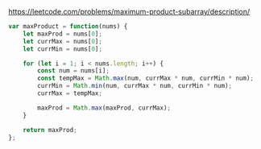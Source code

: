 https://leetcode.com/problems/maximum-product-subarray/description/

```js
var maxProduct = function(nums) {
    let maxProd = nums[0];
    let currMax = nums[0];
    let currMin = nums[0];

    for (let i = 1; i < nums.length; i++) {
        const num = nums[i];
        const tempMax = Math.max(num, currMax * num, currMin * num);
        currMin = Math.min(num, currMax * num, currMin * num);
        currMax = tempMax;

        maxProd = Math.max(maxProd, currMax);
    }

    return maxProd;
};
```